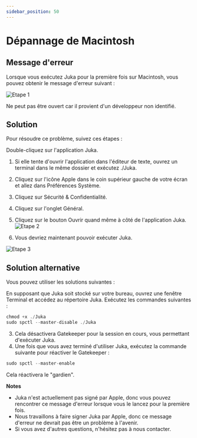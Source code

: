 ```yaml
---
sidebar_position: 50
---
```


# Dépannage de Macintosh

## Message d'erreur

Lorsque vous exécutez Juka pour la première fois sur Macintosh, vous pouvez obtenir le message d'erreur suivant :


![Etape 1](/img/macintosh/cannotbeopened.png)

Ne peut pas être ouvert car il provient d'un développeur non identifié.

## Solution

Pour résoudre ce problème, suivez ces étapes :

Double-cliquez sur l'application Juka.
1. Si elle tente d'ouvrir l'application dans l'éditeur de texte, ouvrez un terminal dans le même dossier et exécutez ./Juka.
2. Cliquez sur l'icône Apple dans le coin supérieur gauche de votre écran et allez dans Préférences Système.
3. Cliquez sur Sécurité & Confidentialité.
4. Cliquez sur l'onglet Général.
5. Cliquez sur le bouton Ouvrir quand même à côté de l'application Juka. ![Etape 2](/img/macintosh/openanyway.png)

6. Vous devriez maintenant pouvoir exécuter Juka.

![Etape 3](/img/macintosh/final.png)


## Solution alternative

Vous pouvez utiliser les solutions suivantes :

En supposant que Juka soit stocké sur votre bureau, ouvrez une fenêtre Terminal et accédez au répertoire Juka. Exécutez les commandes suivantes :

```jsx
chmod +x ./Juka
sudo spctl --master-disable ./Juka
```

3. Cela désactivera Gatekeeper pour la session en cours, vous permettant d'exécuter Juka.
4. Une fois que vous avez terminé d'utiliser Juka, exécutez la commande suivante pour réactiver le Gatekeeper :

```jsx
sudo spctl --master-enable
```

Cela réactivera le "gardien".

**Notes**
- Juka n'est actuellement pas signé par Apple, donc vous pouvez rencontrer ce message d'erreur lorsque vous le lancez pour la première fois.
- Nous travaillons à faire signer Juka par Apple, donc ce message d'erreur ne devrait pas être un problème à l'avenir.
- Si vous avez d'autres questions, n'hésitez pas à nous contacter.